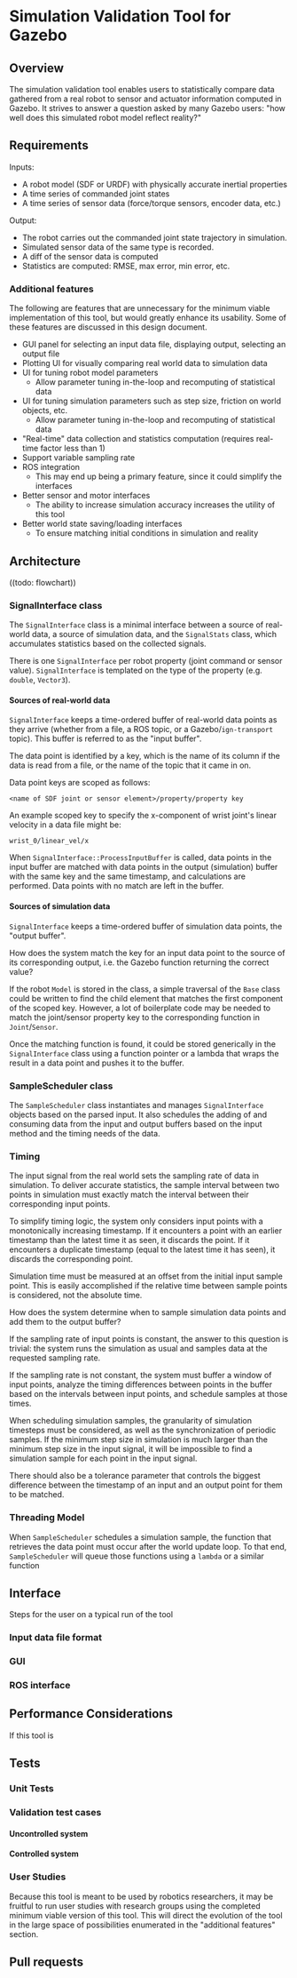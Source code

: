 # Simulation Validation Tool for Gazebo

## Overview

The simulation validation tool enables users to statistically compare data
gathered from a real robot to sensor and actuator information computed in
Gazebo. It strives to answer a question asked by many Gazebo users:
"how well does this simulated robot model reflect reality?"

## Requirements

Inputs:

* A robot model (SDF or URDF) with physically accurate inertial properties
* A time series of commanded joint states
* A time series of sensor data (force/torque sensors, encoder data, etc.)

Output:

* The robot carries out the commanded joint state trajectory in simulation.
* Simulated sensor data of the same type is recorded.
* A diff of the sensor data is computed
* Statistics are computed: RMSE, max error, min error, etc.

### Additional features

The following are features that are unnecessary for the minimum viable
implementation of this tool, but would greatly enhance its usability.
Some of these features are discussed in this design document.

* GUI panel for selecting an input data file, displaying output, selecting an output file
* Plotting UI for visually comparing real world data to simulation data
* UI for tuning robot model parameters
  * Allow parameter tuning in-the-loop and recomputing of statistical data
* UI for tuning simulation parameters such as step size, friction on world objects, etc.
  * Allow parameter tuning in-the-loop and recomputing of statistical data
* "Real-time" data collection and statistics computation (requires real-time factor less than 1)
* Support variable sampling rate
* ROS integration
  * This may end up being a primary feature, since it could simplify the interfaces
* Better sensor and motor interfaces
  * The ability to increase simulation accuracy increases the utility of this tool
* Better world state saving/loading interfaces
  * To ensure matching initial conditions in simulation and reality

## Architecture

((todo: flowchart))

### SignalInterface class

The `SignalInterface` class is a minimal interface between a source of real-world
data, a source of simulation data, and the `SignalStats` class, which
accumulates statistics based on the collected signals.

There is one `SignalInterface` per robot property (joint command or sensor value).
`SignalInterface` is templated on the type of the property (e.g. `double`,
`Vector3`).

#### Sources of real-world data

`SignalInterface` keeps a time-ordered buffer of real-world data points as they
arrive (whether from a file, a ROS topic, or a Gazebo/`ign-transport` topic).
This buffer is referred to as the "input buffer".

The data point is identified by a key, which is the name of its column if the
data is read from a file, or the name of the topic that it came in on.

Data point keys are scoped as follows:

`<name of SDF joint or sensor element>/property/property key`

An example scoped key to specify the x-component of wrist joint's linear velocity
in a data file might be:

`wrist_0/linear_vel/x`

When `SignalInterface::ProcessInputBuffer` is called, data points in the input
buffer are matched with data points in the output (simulation) buffer with the
same key and the same timestamp, and calculations are performed.
Data points with no match are left in the buffer.

#### Sources of simulation data

`SignalInterface` keeps a time-ordered buffer of simulation data points, the "output buffer".

How does the system match the key for an input data point to the source of
its corresponding output, i.e. the Gazebo function returning the correct value?

If the robot `Model` is stored in the class, a simple traversal of the `Base` class
could be written to find the child element that matches the first component of the scoped key.
However, a lot of boilerplate code may be needed to match the joint/sensor property
key to the corresponding function in `Joint`/`Sensor`.

Once the matching function is found, it could be stored generically in the `SignalInterface`
class using a function pointer or a lambda that wraps the result in a data point and
pushes it to the buffer.

### SampleScheduler class

The `SampleScheduler` class instantiates and manages `SignalInterface` objects
based on the parsed input.
It also schedules the adding of and consuming data from the input
and output buffers based on the input method and the timing needs of the data.

### Timing

The input signal from the real world sets the sampling rate of data in simulation.
To deliver accurate statistics, the sample interval between two points in simulation
must exactly match the interval between their corresponding input points.

To simplify timing logic, the system only considers input points with a monotonically
increasing timestamp. If it encounters a point with an earlier timestamp than the
latest time it as seen, it discards the point. If it encounters a duplicate timestamp
(equal to the latest time it has seen), it discards the corresponding point.

Simulation time must be measured at an offset from the initial input sample point.
This is easily accomplished if the relative time between sample points is considered,
not the absolute time.

How does the system determine when to sample simulation data points and add them
to the output buffer?

If the sampling rate of input points is constant, the answer to this question is
trivial: the system runs the simulation as usual and samples data at the requested
sampling rate.

If the sampling rate is not constant, the system must buffer a window of input points,
analyze the timing differences between points in the buffer based on the intervals
between input points, and schedule samples at those times.

When scheduling simulation samples, the granularity of simulation timesteps must
be considered, as well as the synchronization of periodic samples. If the minimum
step size in simulation is much larger than the minimum step size in the input
signal, it will be impossible to find a simulation sample for each point in the
input signal.

There should also be a tolerance parameter that controls the biggest difference
between the timestamp of an input and an output point for them to be matched.

### Threading Model

When `SampleScheduler` schedules a simulation sample, the function that retrieves
the data point must occur after the world update loop. To that end, `SampleScheduler`
will queue those functions using a `lambda` or a similar function 

## Interface

Steps for the user on a typical run of the tool

### Input data file format

### GUI

### ROS interface

## Performance Considerations

If this tool is 

## Tests

### Unit Tests

### Validation test cases

#### Uncontrolled system

#### Controlled system

### User Studies

Because this tool is meant to be used by robotics researchers, it may be fruitful
to run user studies with research groups using the completed minimum viable version
of this tool. This will direct the evolution of the tool in the large space of possibilities
enumerated in the "additional features" section.

## Pull requests
